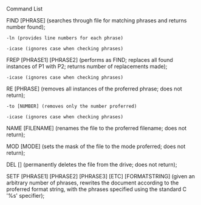 Command List

FIND [PHRASE] (searches through file for matching phrases and returns number found);

    -ln (provides line numbers for each phrase)
    
    -icase (ignores case when checking phrases)
    
FREP [PHRASE1] [PHRASE2] (performs as FIND; replaces all found instances of P1 with P2; returns number of replacements made);

    -icase (ignores case when checking phrases)
    
RE [PHRASE] (removes all instances of the proferred phrase; does not return);

    -to [NUMBER] (removes only the number proferred)
    
    -icase (ignores case when checking phrases)
    
NAME [FILENAME] (renames the file to the proferred filename; does not return);

MOD [MODE] (sets the mask of the file to the mode proferred; does not return);

DEL [] (permanently deletes the file from the drive; does not return);

SETF [PHRASE1] [PHRASE2] [PHRASE3] [ETC] [FORMATSTRING] (given an arbitrary number of phrases, rewrites the document according to the proferred format string, with the phrases specified using the standard C '%s' specifier);
    
